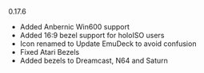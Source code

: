 0.17.6

- Added Anbernic Win600 support
- Added 16:9 bezel support for holoISO users
- Icon renamed to Update EmuDeck to avoid confusion
- Fixed Atari Bezels
- Added bezels to Dreamcast, N64 and Saturn
